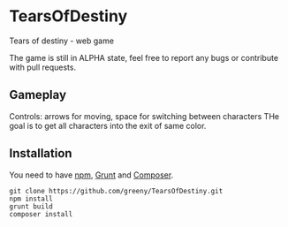 # TearsOfDestiny
Tears of destiny - web game

The game is still in ALPHA state, feel free to report any bugs or contribute with pull requests.

## Gameplay

Controls: arrows for moving, space for switching between characters
THe goal is to get all characters into the exit of same color.

## Installation

You need to have [npm](https://www.npmjs.com/), [Grunt](http://gruntjs.com/) and [Composer](https://getcomposer.org/).

```
git clone https://github.com/greeny/TearsOfDestiny.git
npm install
grunt build
composer install
```
